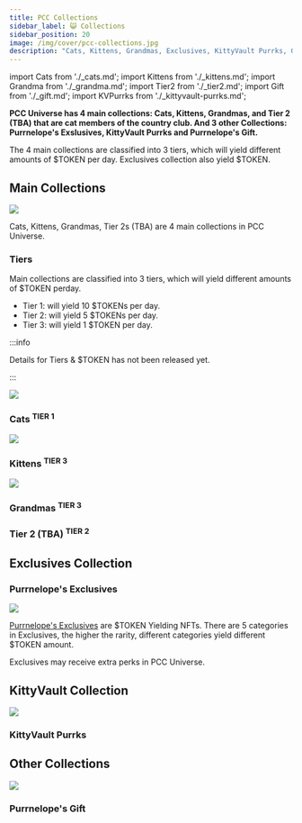```yaml
---
title: PCC Collections
sidebar_label: 😺 Collections
sidebar_position: 20
image: /img/cover/pcc-collections.jpg
description: "Cats, Kittens, Grandmas, Exclusives, KittyVault Purrks, Gifts and more collections coming to PCC Universe."
---
```


import Cats from './\_cats.md';
import Kittens from './\_kittens.md';
import Grandma from './\_grandma.md';
import Tier2 from './\_tier2.md';
import Gift from './\_gift.md';
import KVPurrks from './\_kittyvault-purrks.md';

**PCC Universe has 4 main collections: Cats, Kittens, Grandmas, and Tier 2 (TBA) that are cat members of the country club. And 3 other Collections: Purrnelope's Exslusives, KittyVault Purrks and Purrnelope's Gift.**

The 4 main collections are classified into 3 tiers, which will yield different amounts of $TOKEN per day. Exclusives collection also yield $TOKEN.

## Main Collections

![](./assets/collections.jpg)

Cats, Kittens, Grandmas, Tier 2s (TBA) are 4 main collections in PCC Universe.

### Tiers

Main collections are classified into 3 tiers, which will yield different amounts of $TOKEN perday.

- Tier 1: will yield 10 $TOKENs per day.
- Tier 2: will yield 5 $TOKENs per day.
- Tier 3: will yield 1 $TOKEN per day.

:::info

Details for Tiers & $TOKEN has not been released yet.

:::

<span className="wikiPostListImgR">

[![](../collections/cats/assets/cats-s.jpg)](../collections/cats/index.md)

</span>

### Cats <sup>TIER 1</sup>

<Cats />

<span className="wikiPostListImgR">

[![](../collections/kittens/assets/kittens-s.jpg)](../collections/kittens/index.md)

</span>

### Kittens <sup>TIER 3</sup>

<Kittens />

<span className="wikiPostListImgR">

[![](../collections/grandmas/assets/grandmas-s.jpg)](../collections/grandmas/index.md)

</span>

### Grandmas <sup>TIER 3</sup>

<Grandma />

### Tier 2 (TBA) <sup>TIER 2</sup>

<Tier2 />

## Exclusives Collection

### Purrnelope's Exclusives

[![](./exclusives/assets/pcc-exclusives.jpg)](./exclusives/index.md)

[Purrnelope's Exclusives](./exclusives/index.md) are $TOKEN Yielding NFTs. There are 5 categories in Exclusives, the higher the rarity, different categories yield different $TOKEN amount.

Exclusives may receive extra perks in PCC Universe.

## KittyVault Collection

<span className="wikiPostListImgR">

[![](../collections/kittyvault-purrks/assets/purrks-s.jpg)](../collections/kittyvault-purrks/index.md)

</span>

### KittyVault Purrks

<KVPurrks />

## Other Collections

<span className="wikiPostListImgR">

[![](../collections/gift/assets/gift-s.jpg)](../collections/gift/index.md)

</span>

### Purrnelope's Gift

<Gift />
